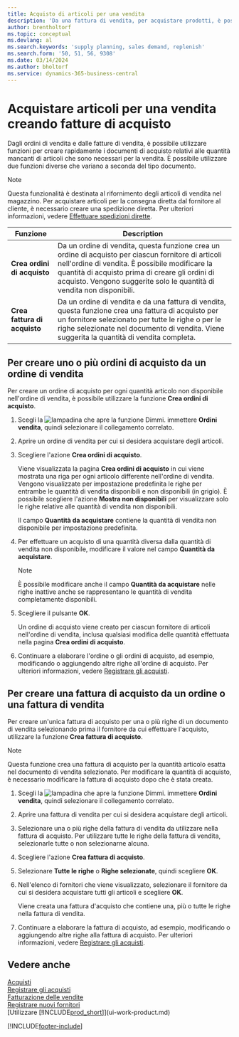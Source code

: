 ```yaml
---
title: Acquisto di articoli per una vendita
description: 'Da una fattura di vendita, per acquistare prodotti, è possibile creare una fattura di acquisto per un fornitore.'
author: brentholtorf
ms.topic: conceptual
ms.devlang: al
ms.search.keywords: 'supply planning, sales demand, replenish'
ms.search.form: '50, 51, 56, 9308'
ms.date: 03/14/2024
ms.author: bholtorf
ms.service: dynamics-365-business-central
---
```

# <a name="purchase-items-for-a-sale-by-creating-purchase-invoices"></a>Acquistare articoli per una vendita creando fatture di acquisto

Dagli ordini di vendita e dalle fatture di vendita, è possibile utilizzare funzioni per creare rapidamente i documenti di acquisto relativi alle quantità mancanti di articoli che sono necessari per la vendita. È possibile utilizzare due funzioni diverse che variano a seconda del tipo documento.

> [!Note]
> Questa funzionalità è destinata al rifornimento degli articoli di vendita nel magazzino. Per acquistare articoli per la consegna diretta dal fornitore al cliente, è necessario creare una spedizione diretta. Per ulteriori informazioni, vedere [Effettuare spedizioni dirette](sales-how-drop-shipment.md).   

|Funzione|Description|
|--------|-----------|
|**Crea ordini di acquisto**|Da un ordine di vendita, questa funzione crea un ordine di acquisto per ciascun fornitore di articoli nell'ordine di vendita. È possibile modificare la quantità di acquisto prima di creare gli ordini di acquisto. Vengono suggerite solo le quantità di vendita non disponibili.
|**Crea fattura di acquisto**|Da un ordine di vendita e da una fattura di vendita, questa funzione crea una fattura di acquisto per un fornitore selezionato per tutte le righe o per le righe selezionate nel documento di vendita. Viene suggerita la quantità di vendita completa.|

## <a name="to-create-one-or-more-purchase-orders-from-a-sales-order"></a>Per creare uno o più ordini di acquisto da un ordine di vendita
Per creare un ordine di acquisto per ogni quantità articolo non disponibile nell'ordine di vendita, è possibile utilizzare la funzione **Crea ordini di acquisto**.

1. Scegli la ![lampadina che apre la funzione Dimmi.](media/ui-search/search_small.png "Informazioni sull'operazione che si desidera eseguire") immettere **Ordini vendita**, quindi selezionare il collegamento correlato.
2. Aprire un ordine di vendita per cui si desidera acquistare degli articoli.
3. Scegliere l'azione **Crea ordini di acquisto**.

    Viene visualizzata la pagina **Crea ordini di acquisto** in cui viene mostrata una riga per ogni articolo differente nell'ordine di vendita. Vengono visualizzate per impostazione predefinita le righe per entrambe le quantità di vendita disponibili e non disponibili (in grigio). È possibile scegliere l'azione **Mostra non disponibili** per visualizzare solo le righe relative alle quantità di vendita non disponibili.

    Il campo **Quantità da acquistare** contiene la quantità di vendita non disponibile per impostazione predefinita.
4. Per effettuare un acquisto di una quantità diversa dalla quantità di vendita non disponibile, modificare il valore nel campo **Quantità da acquistare**.

    > [!NOTE]  
    >   È possibile modificare anche il campo **Quantità da acquistare** nelle righe inattive anche se rappresentano le quantità di vendita completamente disponibili.
5. Scegliere il pulsante **OK**.

    Un ordine di acquisto viene creato per ciascun fornitore di articoli nell'ordine di vendita, inclusa qualsiasi modifica delle quantità effettuata nella pagina **Crea ordini di acquisto**.
7. Continuare a elaborare l'ordine o gli ordini di acquisto, ad esempio, modificando o aggiungendo altre righe all'ordine di acquisto. Per ulteriori informazioni, vedere [Registrare gli acquisti](purchasing-how-record-purchases.md).


## <a name="to-create-a-purchase-invoice-from-a-sales-order-or-sales-invoice"></a>Per creare una fattura di acquisto da un ordine o una fattura di vendita
Per creare un'unica fattura di acquisto per una o più righe di un documento di vendita selezionando prima il fornitore da cui effettuare l'acquisto, utilizzare la funzione **Crea fattura di acquisto**.

> [!NOTE]  
>   Questa funzione crea una fattura di acquisto per la quantità articolo esatta nel documento di vendita selezionato. Per modificare la quantità di acquisto, è necessario modificare la fattura di acquisto dopo che è stata creata.  

1. Scegli la ![lampadina che apre la funzione Dimmi.](media/ui-search/search_small.png "Informazioni sull'operazione che si desidera eseguire") immettere **Ordini vendita**, quindi selezionare il collegamento correlato.
2. Aprire una fattura di vendita per cui si desidera acquistare degli articoli.
3. Selezionare una o più righe della fattura di vendita da utilizzare nella fattura di acquisto. Per utilizzare tutte le righe della fattura di vendita, selezionarle tutte o non selezionarne alcuna.
4. Scegliere l'azione **Crea fattura di acquisto**.
5. Selezionare **Tutte le righe** o **Righe selezionate**, quindi scegliere **OK**.  
6. Nell'elenco di fornitori che viene visualizzato, selezionare il fornitore da cui si desidera acquistare tutti gli articoli e scegliere **OK**.

    Viene creata una fattura d'acquisto che contiene una, più o tutte le righe nella fattura di vendita.
7. Continuare a elaborare la fattura di acquisto, ad esempio, modificando o aggiungendo altre righe alla fattura di acquisto. Per ulteriori informazioni, vedere [Registrare gli acquisti](purchasing-how-record-purchases.md).

## <a name="see-also"></a>Vedere anche
[Acquisti](purchasing-manage-purchasing.md)  
[Registrare gli acquisti](purchasing-how-record-purchases.md)  
[Fatturazione delle vendite](sales-how-invoice-sales.md)  
[Registrare nuovi fornitori](purchasing-how-register-new-vendors.md)  
[Utilizzare [!INCLUDE[prod_short](includes/prod_short.md)]](ui-work-product.md)


[!INCLUDE[footer-include](includes/footer-banner.md)]
